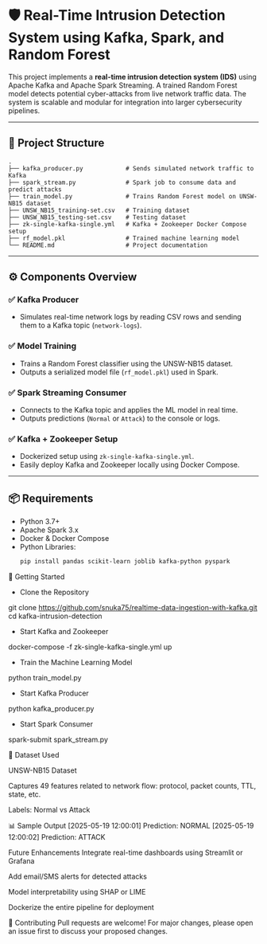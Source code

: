 # 🛡️ Real-Time Intrusion Detection System using Kafka, Spark, and Random Forest

This project implements a **real-time intrusion detection system (IDS)** using Apache Kafka and Apache Spark Streaming. A trained Random Forest model detects potential cyber-attacks from live network traffic data. The system is scalable and modular for integration into larger cybersecurity pipelines.

---

## 📁 Project Structure

```
.
├── kafka_producer.py            # Sends simulated network traffic to Kafka
├── spark_stream.py              # Spark job to consume data and predict attacks
├── train_model.py               # Trains Random Forest model on UNSW-NB15 dataset
├── UNSW_NB15_training-set.csv   # Training dataset
├── UNSW_NB15_testing-set.csv    # Testing dataset
├── zk-single-kafka-single.yml   # Kafka + Zookeeper Docker Compose setup
├── rf_model.pkl                 # Trained machine learning model
└── README.md                    # Project documentation

```
---

## ⚙️ Components Overview

### ✅ Kafka Producer
- Simulates real-time network logs by reading CSV rows and sending them to a Kafka topic (`network-logs`).

### ✅ Model Training
- Trains a Random Forest classifier using the UNSW-NB15 dataset.
- Outputs a serialized model file (`rf_model.pkl`) used in Spark.

### ✅ Spark Streaming Consumer
- Connects to the Kafka topic and applies the ML model in real time.
- Outputs predictions (`Normal` or `Attack`) to the console or logs.

### ✅ Kafka + Zookeeper Setup
- Dockerized setup using `zk-single-kafka-single.yml`.
- Easily deploy Kafka and Zookeeper locally using Docker Compose.

---

## 📦 Requirements

- Python 3.7+
- Apache Spark 3.x
- Docker & Docker Compose
- Python Libraries:
  ```bash
  pip install pandas scikit-learn joblib kafka-python pyspark
🚀 Getting Started
- Clone the Repository

git clone https://github.com/snuka75/realtime-data-ingestion-with-kafka.git
cd kafka-intrusion-detection

- Start Kafka and Zookeeper

docker-compose -f zk-single-kafka-single.yml up

- Train the Machine Learning Model
   
python train_model.py
  
- Start Kafka Producer

python kafka_producer.py

- Start Spark Consumer

spark-submit spark_stream.py

🧠 Dataset Used

UNSW-NB15 Dataset

Captures 49 features related to network flow: protocol, packet counts, TTL, state, etc.

Labels: Normal vs Attack

📊 Sample Output
[2025-05-19 12:00:01] Prediction: NORMAL
[2025-05-19 12:00:02] Prediction: ATTACK

Future Enhancements
Integrate real-time dashboards using Streamlit or Grafana

Add email/SMS alerts for detected attacks

Model interpretability using SHAP or LIME

Dockerize the entire pipeline for deployment

🤝 Contributing
Pull requests are welcome! For major changes, please open an issue first to discuss your proposed changes.


